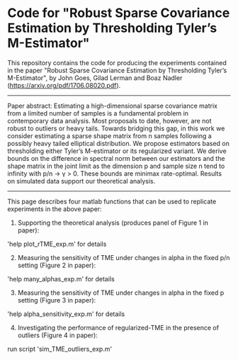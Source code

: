 # Code for "Robust Sparse Covariance Estimation by Thresholding Tyler’s M-Estimator"
This repository contains the code for producing the experiments contained in the paper "Robust Sparse Covariance Estimation by Thresholding Tyler’s M-Estimator", by John Goes, Gilad Lerman and Boaz Nadler (https://arxiv.org/pdf/1706.08020.pdf).

*******************************************************************************************************************

Paper abstract: Estimating a high-dimensional sparse covariance matrix from a limited number of samples is a fundamental problem in contemporary data analysis. Most proposals to date, however, are not robust to outliers or heavy tails. Towards bridging this gap, in this work we consider estimating a sparse shape matrix from n samples following a possibly heavy tailed elliptical distribution. We propose estimators based on thresholding either Tyler’s M-estimator or its regularized variant. We derive bounds on the difference in spectral norm between our estimators and the shape matrix in the joint limit as the dimension p and sample size n tend to infinity with p/n → γ > 0. These bounds are minimax rate-optimal. Results on simulated data support our theoretical analysis.

*******************************************************************************************************************


This page describes four matlab functions that can be used to replicate experiments in the above paper:

1) Supporting the theoretical analysis (produces panel of Figure 1 in paper):

'help plot_rTME_exp.m' for details

2) Measuring the sensitivity of TME under changes in alpha in the fixed p/n setting (Figure 2 in paper):

'help many_alphas_exp.m' for details

3) Measuring the sensitivity of TME under changes in alpha in the fixed p setting (Figure 3 in paper):

'help alpha_sensitivity_exp.m' for details

4) Investigating the performance of regularized-TME in the presence of outliers (Figure 4 in paper):

run script 'sim_TME_outliers_exp.m'

